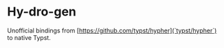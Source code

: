 # Hy-dro-gen

Unofficial bindings from [https://github.com/typst/hypher](`typst/hypher`) to native Typst.

